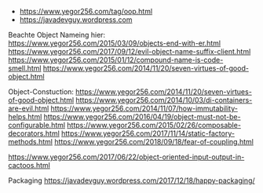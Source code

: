 

- https://www.yegor256.com/tag/oop.html
- https://javadevguy.wordpress.com

Beachte Object Nameing hier:
https://www.yegor256.com/2015/03/09/objects-end-with-er.html
https://www.yegor256.com/2017/09/12/evil-object-name-suffix-client.html
https://www.yegor256.com/2015/01/12/compound-name-is-code-smell.html
https://www.yegor256.com/2014/11/20/seven-virtues-of-good-object.html



Object-Constuction:
https://www.yegor256.com/2014/11/20/seven-virtues-of-good-object.html
https://www.yegor256.com/2014/10/03/di-containers-are-evil.html
https://www.yegor256.com/2014/11/07/how-immutability-helps.html
https://www.yegor256.com/2016/04/19/object-must-not-be-configurable.html
https://www.yegor256.com/2015/02/26/composable-decorators.html
https://www.yegor256.com/2017/11/14/static-factory-methods.html
https://www.yegor256.com/2018/09/18/fear-of-coupling.html

https://www.yegor256.com/2017/06/22/object-oriented-input-output-in-cactoos.html

Packaging 
https://javadevguy.wordpress.com/2017/12/18/happy-packaging/




